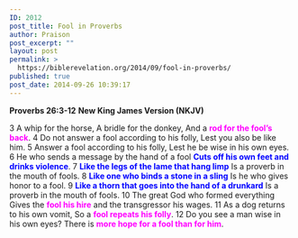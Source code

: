 ```yaml
---
ID: 2012
post_title: Fool in Proverbs
author: Praison
post_excerpt: ""
layout: post
permalink: >
  https://biblerevelation.org/2014/09/fool-in-proverbs/
published: true
post_date: 2014-09-26 10:39:17
---
```

<strong>Proverbs 26:3-12</strong>
<strong> New King James Version (NKJV)</strong>

3 A whip for the horse,
A bridle for the donkey,
And a <span style="color: #ff00ff;"><strong>rod for the fool’s back</strong></span>.
4 Do not answer a fool according to his folly,
Lest you also be like him.
5 Answer a fool according to his folly,
Lest he be wise in his own eyes.
6 He who sends a message by the hand of a fool
<span style="color: #0000ff;"><strong>Cuts off his own feet and drinks violence</strong></span>.
7 <span style="color: #0000ff;"><strong>Like the legs of the lame that hang limp</strong></span>
Is a proverb in the mouth of fools.
8 <span style="color: #0000ff;"><strong>Like one who binds a stone in a sling</strong></span>
Is he who gives honor to a fool.
9 <span style="color: #0000ff;"><strong>Like a thorn that goes into the hand of a drunkard</strong></span>
Is a proverb in the mouth of fools.
10 The great God who formed everything
Gives the <span style="color: #ff00ff;"><strong>fool his hire</strong></span> and the transgressor his wages.
11 As a dog returns to his own vomit,
So a <span style="color: #ff00ff;"><strong>fool repeats his folly</strong></span>.
12 Do you see a man wise in his own eyes?
There is <span style="color: #ff00ff;"><strong>more hope for a fool than for him</strong></span>.
